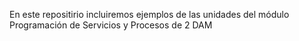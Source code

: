En este repositirio incluiremos ejemplos de las unidades del módulo Programación de Servicios y Procesos de 2 DAM

